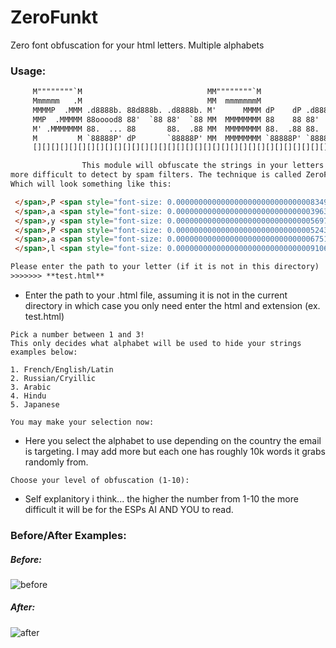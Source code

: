 # ZeroFunkt
Zero font obfuscation for your html letters. Multiple alphabets


### Usage:

```html
     M""""""""`M                            MM""""""""`M                   dP       M""""""""M
     Mmmmmm   .M                            MM  mmmmmmmM                   88       Mmmm  mmmM
     MMMMP  .MMM .d8888b. 88d888b. .d8888b. M'      MMMM dP    dP .d8888b. 88  .dP  MMMM  MMMM
     MMP  .MMMMM 88ooood8 88'  `88 88'  `88 MM  MMMMMMMM 88    88 88'  `"" 88888"   MMMM  MMMM
     M' .MMMMMMM 88.  ... 88       88.  .88 MM  MMMMMMMM 88.  .88 88.  ... 88  `8b. MMMM  MMMM
     M         M `88888P' dP       `88888P' MM  MMMMMMMM `88888P' `88888P' dP   `YP MMMM  MMMM
     [][][][][][][][][][][][][][][][][][][][][][][][][][][][][][][][][][][][][][][][][][][][][]

                This module will obfuscate the strings in your letters in order to make your content
more difficult to detect by spam filters. The technique is called ZeroFont.
Which will look something like this:

 </span>,P <span style="font-size: 0.0000000000000000000000000000008349vh;">Farmer
 </span>,a <span style="font-size: 0.00000000000000000000000000000039632%;">soutien
 </span>,y <span style="font-size: 0.00000000000000000000000000000056979em;">océans
 </span>,P <span style="font-size: 0.0000000000000000000000000000005243%;">debout,
 </span>,a <span style="font-size: 0.00000000000000000000000000000067519vw;">enseignants,
 </span>,l <span style="font-size: 0.00000000000000000000000000000091066vw;">celui-ci

Please enter the path to your letter (if it is not in this directory)
>>>>>>> **test.html**
```

- Enter the path to your .html file, assuming it is not in the current directory in which case you only need enter the html and extension (ex. test.html)

```
Pick a number between 1 and 3!
This only decides what alphabet will be used to hide your strings examples below:

1. French/English/Latin
2. Russian/Cryillic
3. Arabic
4. Hindu
5. Japanese

You may make your selection now:

```

- Here you select the alphabet to use depending on the country the email is targeting. I may add more but each one has roughly 10k words it grabs randomly from.

```
Choose your level of obfuscation (1-10): 
```

- Self explanitory i think... the higher the number from 1-10 the more difficult it will be for the ESPs AI AND YOU to read. 

### Before/After Examples:
##### Before:
![before](https://github.com/kromatixx/ZeroFunkt/blob/main/htmlUnENC.png)

##### After:
![after](https://github.com/kromatixx/ZeroFunkt/blob/main/enchtml.png)
